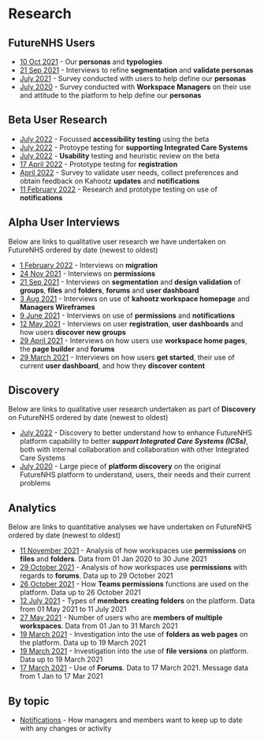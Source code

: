 # Research

## FutureNHS Users
- [10 Oct 2021](/research/interviews/user-research-20211011.md) - Our **personas** and **typologies** 
- [21 Sep 2021](/research/interviews/user-research-20210921.md) - Interviews to refine **segmentation** and **validate personas**
- [July 2021](/research/surveys/Health&CareSector.md) - Survey conducted with users to help define our **personas**
- [July 2020](/research/surveys/managers-survey-202006.md) - Survey conducted with **Workspace Managers** on their use and attitude to the platform to help define our **personas**

## Beta User Research
- [July 2022](/research/other/ICS-accessibility.md) - Focussed **accessibility testing** using the beta
- [July 2022](/research/other/ICS-alpha.md) - Protoype testing for **supporting Integrated Care Systems**
- [July 2022](/research/interviews/user-research-20220701.md) - **Usability** testing and heuristic review on the beta
- [17 April 2022](/research/interviews/user-research-20220417.md) - Prototype testing for **registration**
- [April 2022](/research/surveys/notifications-april22.md) - Survey to validate user needs, collect preferences and obtain feedback on Kahootz **updates** and **notifications**
- [11 February 2022](/research/interviews/user-research-20220214.md) - Research and prototype testing on use of **notifications**

## Alpha User Interviews 
Below are links to qualitative user research we have undertaken on FutureNHS ordered by date (newest to oldest)
- [1 February 2022](/research/interviews/user-research-20220202.md) - Interviews on **migration**
- [24 Nov 2021](/research/interviews/user-research-20211124.md) - Interviews on **permissions**
- [21 Sep 2021](/research/interviews/user-research-20210921.md) - Interviews on **segmentation** and **design validation** of **groups**, **files** and **folders**, **forums** and **user dashboard**
- [3 Aug 2021](/research/interviews/user-research-20210803.md) - Interviews on use of **kahootz workspace homepage** and **Managers Wireframes**
- [9 June 2021](/research/interviews/user-research-20210609.md) - Interviews on use of **permissions** and **notifications**
- [12 May 2021](/research/interviews/user-research-20210512.md) - Interviews on user **registration**, **user dashboards** and how users **discover new groups**
- [29 April 2021](/research/interviews/user-research-20210429.md) - Interviews on how users use **workspace home pages**, the **page builder** and **forums**
- [29 March 2021](/research/interviews/user-research-20210329.md) - Interviews on how users **get started**, their use of current **user dashboard**, and how they **discover content**

## Discovery
Below are links to qualitative user research undertaken as part of **Discovery** on FutureNHS ordered by date (newest to oldest)
- [July 2022](/research/other/ICS-discovery.md) - Discovery to better understand how to enhance FutureNHS platform capability to better ***support Integrated Care Systems (ICSs)***, both with internal collaboration and collaboration with other Integrated Care Systems
- [July 2020](/research/other/discovery-2020.md) - Large piece of **platform discovery** on the original FutureNHS platform to understand, users, their needs and their current problems

## Analytics
Below are links to quantitative analyses we have undertaken on FutureNHS ordered by date (newest to oldest)
- [11 November 2021](/research/quantitative/stats-research-20211111.md) - Analysis of how workspaces use **permissions** on **files** and **folders**. Data from 01 Jan 2020 to 30 June 2021
- [29 October 2021](/research/quantitative/stats-research-20211029.md) - Analysis of how workspaces use **permissions** with regards to **forums**. Data up to 29 October 2021
- [26 October 2021](/research/quantitative/stats-research-20211026.md) - How **Teams permissions** functions are used on the platform. Data up to 26 October 2021
- [12 July 2021](/research/quantitative/stats-research-20210712.md) - Types of **members creating folders** on the platform. Data from 01 May 2021 to 11 July 2021
- [27 May 2021](/research/quantitative/stats-research-20210527.md) - Number of users who are **members of multiple workspaces**. Data from 01 Jan to 31 March 2021
- [19 March 2021](/research/quantitative/stats-research-20210319.2.md) - Investigation into the use of **folders as web pages** on the platform. Data up to 19 March 2021
- [19 March 2021](/research/quantitative/stats-research-20210319.md) - Investigation into the use of **file versions** on platform. Data up to 19 March 2021
- [17 March 2021](/research/quantitative/stats-research-20210317.md) - Use of **Forums**. Data to 17 March 2021. Message data from 1 Jan to 17 Mar 2021

## By topic
- [Notifications](/research/surveys/notifications-april22.md) - How managers and members want to keep up to date with any changes or activity


